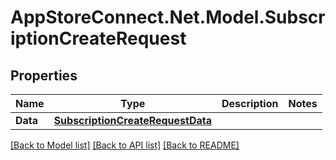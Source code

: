# AppStoreConnect.Net.Model.SubscriptionCreateRequest

## Properties

Name | Type | Description | Notes
------------ | ------------- | ------------- | -------------
**Data** | [**SubscriptionCreateRequestData**](SubscriptionCreateRequestData.md) |  | 

[[Back to Model list]](../README.md#documentation-for-models) [[Back to API list]](../README.md#documentation-for-api-endpoints) [[Back to README]](../README.md)

